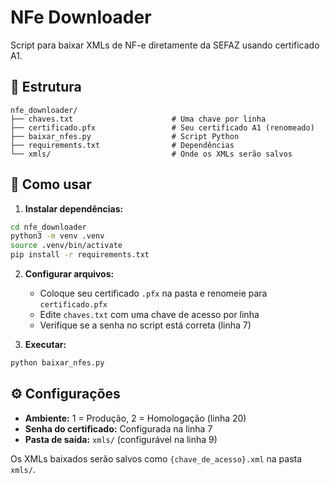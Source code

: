 # NFe Downloader

Script para baixar XMLs de NF-e diretamente da SEFAZ usando certificado A1.

## 📁 Estrutura
```
nfe_downloader/
├── chaves.txt                      # Uma chave por linha
├── certificado.pfx                 # Seu certificado A1 (renomeado)
├── baixar_nfes.py                  # Script Python
├── requirements.txt                # Dependências
└── xmls/                           # Onde os XMLs serão salvos
```

## 🚀 Como usar

1. **Instalar dependências:**
```bash
cd nfe_downloader
python3 -m venv .venv
source .venv/bin/activate
pip install -r requirements.txt
```

2. **Configurar arquivos:**
   - Coloque seu certificado `.pfx` na pasta e renomeie para `certificado.pfx`
   - Edite `chaves.txt` com uma chave de acesso por linha
   - Verifique se a senha no script está correta (linha 7)

3. **Executar:**
```bash
python baixar_nfes.py
```

## ⚙️ Configurações

- **Ambiente:** 1 = Produção, 2 = Homologação (linha 20)
- **Senha do certificado:** Configurada na linha 7
- **Pasta de saída:** `xmls/` (configurável na linha 9)

Os XMLs baixados serão salvos como `{chave_de_acesso}.xml` na pasta `xmls/`.